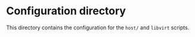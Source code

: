 # Configuration directory

This directory contains the configuration for the `host/` and `libvirt`
scripts.
